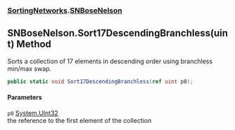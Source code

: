 ### [SortingNetworks](SortingNetworks.md 'SortingNetworks').[SNBoseNelson](SortingNetworks_SNBoseNelson.md 'SortingNetworks.SNBoseNelson')
## SNBoseNelson.Sort17DescendingBranchless(uint) Method
Sorts a collection of 17 elements in descending order using branchless min/max swap.  
```csharp
public static void Sort17DescendingBranchless(ref uint p0);
```
#### Parameters
<a name='SortingNetworks_SNBoseNelson_Sort17DescendingBranchless(uint)_p0'></a>
`p0` [System.UInt32](https://docs.microsoft.com/en-us/dotnet/api/System.UInt32 'System.UInt32')  
the reference to the first element of the collection
  
